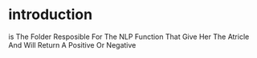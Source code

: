 # introduction
is The Folder Resposible For The NLP Function That Give Her The Atricle And Will Return A Positive Or Negative
